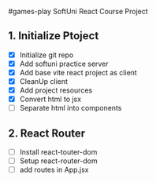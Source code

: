 #games-play
SoftUni React Course Project

## 1. Initialize Ptoject
- [x] Initialize git repo
- [x] Add softuni practice server
- [x] Add base vite react project as client
- [x] CleanUp client 
- [x] Add project resources 
- [x] Convert html to jsx
- [ ] Separate html into components
## 2. React Router
- [ ] Install react-touter-dom
- [ ] Setup react-router-dom
- [ ] add routes in App.jsx